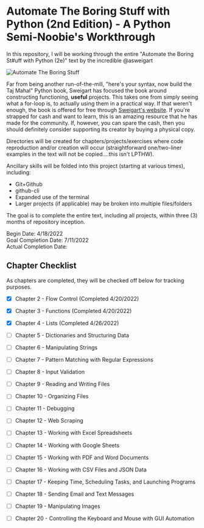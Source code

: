# Automate The Boring Stuff with Python (2nd Edition) - A Python Semi-Noobie's Workthrough  
  
In this repository, I will be working through the entire "Automate the Boring St#uff with Python (2e)" text by the incredible @asweigart  
  
![Automate The Boring Stuff](https://automatetheboringstuff.com/images/cover_automate2_thumb.jpg)
  
Far from being another run-of-the-mill, "here's your syntax, now build the Taj Mahal" Python book, Sweigart has focused the book around constructing functioning, **useful** projects. This takes one from simply seeing what a for-loop is, to actually using them in a practical way. If that weren't enough, the book is offered for free through [Sweigart's website](https://inventwithpython.com/). If you're strapped for cash and want to learn, this is an amazing resource that he has made for the community. If, however, you can spare the cash, then you should definitely consider supporting its creator by buying a physical copy.  
  
Directories will be created for chapters/projects/exercises where code reproduction and/or creation will occur (straightforward one/two-liner examples in the text will not be copied....this isn't LPTHW).  
  
Ancillary skills will be folded into this project (starting at various times), including:
 - Git+Github
 - github-cli
 - Expanded use of the terminal
 - Larger projects (if applicable) may be broken into multiple files/folders
  
The goal is to complete the entire text, including all projects, within three (3) months of repository inception.  
  
Begin Date: 4/18/2022  
Goal Completion Date: 7/11/2022  
Actual Completion Date:  
  
## Chapter Checklist
  
As chapters are completed, they will be checked off below for tracking purposes.
- [x] Chapter 2 - Flow Control (Completed 4/20/2022)
- [x] Chapter 3 - Functions (Completed 4/20/2022)
- [x] Chapter 4 - Lists (Completed 4/26/2022)
- [ ] Chapter 5 - Dictionaries and Structuring Data
- [ ] Chapter 6 - Manipulating Strings
- [ ] Chapter 7 - Pattern Matching with Regular Expressions
- [ ] Chapter 8 - Input Validation
- [ ] Chapter 9 - Reading and Writing Files
- [ ] Chapter 10 - Organizing Files
- [ ] Chapter 11 - Debugging
- [ ] Chapter 12 - Web Scraping
- [ ] Chapter 13 - Working with Excel Spreadsheets
- [ ] Chapter 14 - Working with Google Sheets
- [ ] Chapter 15 - Working with PDF and Word Documents
- [ ] Chapter 16 - Working with CSV Files and JSON Data
- [ ] Chapter 17 - Keeping Time, Scheduling Tasks, and Launching Programs
- [ ] Chapter 18 - Sending Email and Text Messages
- [ ] Chapter 19 - Manipulating Images
- [ ] Chapter 20 - Controlling the Keyboard and Mouse with GUI Automation


